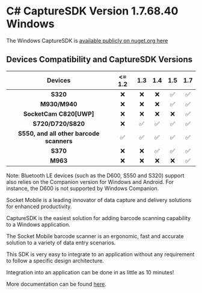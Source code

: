 # C# CaptureSDK Version 1.7.68.40 Windows

The Windows CaptureSDK is [available publicly on nuget.org here](https://www.nuget.org/packages/SocketMobile.Capture)

## Devices Compatibility and CaptureSDK Versions

|                    Devices                     | <= 1.2 | 1.3 | 1.4 | 1.5 | 1.7 |
| :--------------------------------------------: | :----: | :-: | :-: | :-: | :-: |
|                    **S320**                    |   ❌   | ❌  | ❌ | ✅ | ✅ |
|                 **M930/M940**                  |   ❌   | ❌  | ❌ | ✅ | ✅ |
|             **SocketCam C820[UWP]**            |   ❌   | ❌  | ❌ | ❌ | ✅ |
|               **S720/D720/S820**               |   ❌   | ✅  | ✅ | ✅ | ✅ |
| **S550, and all other barcode scanners**       |   ✅   | ✅  | ✅ | ✅ | ✅ |
|                    **S370**                    |   ❌   | ❌  | ✅ | ✅ | ✅ |
|                    **M963**                    |   ❌   | ❌  | ❌ | ❌ | ✅ |

Note: Bluetooth LE devices (such as the D600, S550 and S320) support also relies on the Companion version for Windows and Android.
For instance, the D600 is not supported by Windows Companion.

Socket Mobile is a leading innovator of data capture and delivery solutions for enhanced productivity.

CaptureSDK is the easiest solution for adding barcode scanning capability to a Windows application.

The Socket Mobile barcode scanner is an ergonomic, fast and accurate solution to a variety of data entry scenarios.

This SDK is very easy to integrate to an application without any requirement to follow a specific design architecture.

Integration into an application can be done in as little as 10 minutes!

More documentation can be found [here](https://docs.socketmobile.dev/capture/csharp/en/latest/).
